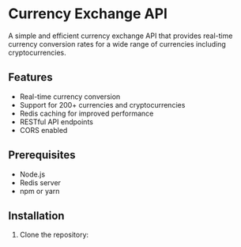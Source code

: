 # Currency Exchange API

A simple and efficient currency exchange API that provides real-time currency conversion rates for a wide range of currencies including cryptocurrencies.

## Features

- Real-time currency conversion
- Support for 200+ currencies and cryptocurrencies
- Redis caching for improved performance
- RESTful API endpoints
- CORS enabled

## Prerequisites

- Node.js
- Redis server
- npm or yarn

## Installation

1. Clone the repository:
